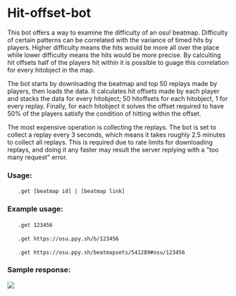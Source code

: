 # Hit-offset-bot

This bot offers a way to examine the difficulty of an osu! beatmap. Difficulty of certain patterns can be correlated with the 
variance of timed hits by players. Higher difficulty means the hits would be more all over the place while lower difficulty
means the hits would be more precise. By calculting hit offsets half of the players hit within it is possible to guage this 
correlation for every hitobject in the map.

The bot starts by downloading the beatmap and top 50 replays made by players, then loads the data. It calculates hit offsets
made by each player and stacks the data for every hitobject; 50 hitoffsets for each hitobject, 1 for every replay. Finally, for
each hitobject it solves the offset required to have 50% of the players satisfy the condition of hitting within the offset.

The most expensive operation is collecting the replays. The bot is set to collect a replay every 3 seconds, which means it takes 
roughly 2.5 minutes to collect all replays. This is required due to rate limits for downloading replays, and doing it any faster
may result the server replying with a "too many request" error.

### Usage:
&nbsp;&nbsp;&nbsp;&nbsp;&nbsp;&nbsp;`.get [beatmap id] | [beatmap link]`

### Example usage:
&nbsp;&nbsp;&nbsp;&nbsp;&nbsp;&nbsp;`.get 123456`

&nbsp;&nbsp;&nbsp;&nbsp;&nbsp;&nbsp;`.get https://osu.ppy.sh/b/123456`

&nbsp;&nbsp;&nbsp;&nbsp;&nbsp;&nbsp;`.get https://osu.ppy.sh/beatmapsets/541289#osu/123456`


### Sample response:
![](https://i.imgur.com/adwVByh.png)
